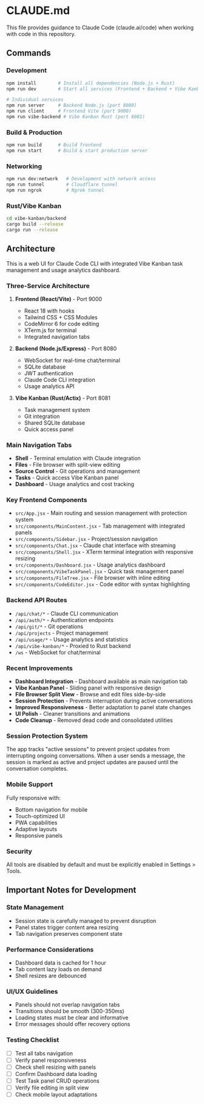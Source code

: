 # CLAUDE.md

This file provides guidance to Claude Code (claude.ai/code) when working with code in this repository.

## Commands

### Development
```bash
npm install        # Install all dependencies (Node.js + Rust)
npm run dev        # Start all services (Frontend + Backend + Vibe Kanban)

# Individual services
npm run server     # Backend Node.js (port 8080)
npm run client     # Frontend Vite (port 9000) 
npm run vibe-backend # Vibe Kanban Rust (port 8081)
```

### Build & Production
```bash
npm run build      # Build frontend
npm run start      # Build & start production server
```

### Networking
```bash
npm run dev:network   # Development with network access
npm run tunnel        # Cloudflare tunnel
npm run ngrok         # Ngrok tunnel
```

### Rust/Vibe Kanban
```bash
cd vibe-kanban/backend
cargo build --release
cargo run --release
```

## Architecture

This is a web UI for Claude Code CLI with integrated Vibe Kanban task management and usage analytics dashboard.

### Three-Service Architecture
1. **Frontend (React/Vite)** - Port 9000
   - React 18 with hooks
   - Tailwind CSS + CSS Modules
   - CodeMirror 6 for code editing
   - XTerm.js for terminal
   - Integrated navigation tabs
   
2. **Backend (Node.js/Express)** - Port 8080
   - WebSocket for real-time chat/terminal
   - SQLite database
   - JWT authentication
   - Claude Code CLI integration
   - Usage analytics API
   
3. **Vibe Kanban (Rust/Actix)** - Port 8081
   - Task management system
   - Git integration
   - Shared SQLite database
   - Quick access panel

### Main Navigation Tabs
- **Shell** - Terminal emulation with Claude integration
- **Files** - File browser with split-view editing
- **Source Control** - Git operations and management
- **Tasks** - Quick access Vibe Kanban panel
- **Dashboard** - Usage analytics and cost tracking

### Key Frontend Components
- `src/App.jsx` - Main routing and session management with protection system
- `src/components/MainContent.jsx` - Tab management with integrated panels
- `src/components/Sidebar.jsx` - Project/session navigation
- `src/components/Chat.jsx` - Claude chat interface with streaming
- `src/components/Shell.jsx` - XTerm terminal integration with responsive resizing
- `src/components/Dashboard.jsx` - Usage analytics dashboard
- `src/components/VibeTaskPanel.jsx` - Quick task management panel
- `src/components/FileTree.jsx` - File browser with inline editing
- `src/components/CodeEditor.jsx` - Code editor with syntax highlighting

### Backend API Routes
- `/api/chat/*` - Claude CLI communication
- `/api/auth/*` - Authentication endpoints
- `/api/git/*` - Git operations
- `/api/projects` - Project management
- `/api/usage/*` - Usage analytics and statistics
- `/api/vibe-kanban/*` - Proxied to Rust backend
- `/ws` - WebSocket for chat/terminal

### Recent Improvements
- **Dashboard Integration** - Dashboard available as main navigation tab
- **Vibe Kanban Panel** - Sliding panel with responsive design
- **File Browser Split View** - Browse and edit files side-by-side
- **Session Protection** - Prevents interruption during active conversations
- **Improved Responsiveness** - Better adaptation to panel state changes
- **UI Polish** - Cleaner transitions and animations
- **Code Cleanup** - Removed dead code and consolidated utilities

### Session Protection System
The app tracks "active sessions" to prevent project updates from interrupting ongoing conversations. When a user sends a message, the session is marked as active and project updates are paused until the conversation completes.

### Mobile Support
Fully responsive with:
- Bottom navigation for mobile
- Touch-optimized UI
- PWA capabilities
- Adaptive layouts
- Responsive panels

### Security
All tools are disabled by default and must be explicitly enabled in Settings > Tools.

## Important Notes for Development

### State Management
- Session state is carefully managed to prevent disruption
- Panel states trigger content area resizing
- Tab navigation preserves component state

### Performance Considerations
- Dashboard data is cached for 1 hour
- Tab content lazy loads on demand
- Shell resizes are debounced

### UI/UX Guidelines
- Panels should not overlap navigation tabs
- Transitions should be smooth (300-350ms)
- Loading states must be clear and informative
- Error messages should offer recovery options

### Testing Checklist
- [ ] Test all tabs navigation
- [ ] Verify panel responsiveness
- [ ] Check shell resizing with panels
- [ ] Confirm Dashboard data loading
- [ ] Test Task panel CRUD operations
- [ ] Verify file editing in split view
- [ ] Check mobile layout adaptations
